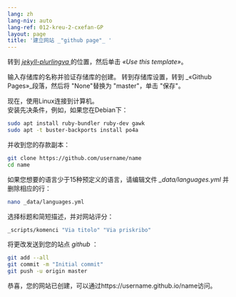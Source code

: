 ```yaml
---
lang: zh
lang-niv: auto
lang-ref: 012-kreu-2-cxefan-GP
layout: page
title: '建立网站 _"github page"_ '
---
```


转到 [ _jekyll-plurlingva_ ](https://github.com/jmichault/jekyll-plurlingva)的位置，然后单击 _«Use this template»_。

输入存储库的名称并验证存储库的创建。
转到存储库设置，转到 _«Github Pages»_段落，然后将 "None"替换为 "master"，单击 "保存"。

现在，使用Linux连接到计算机。  
安装先决条件，例如，如果您在Debian下：
```bash
sudo apt install ruby-bundler ruby-dev gawk
sudo apt -t buster-backports install po4a
```

并收到您的存款副本：
```bash
git clone https://github.com/username/name
cd name
```

如果您想要的语言少于15种预定义的语言，请编辑文件 _\_data/languages.yml_ 并删除相应的行：
```bash
nano _data/languages.yml
```

选择标题和简短描述，并对网站评分：
```bash
_scripts/komenci "Via titolo" "Via priskribo"
```

将更改发送到您的站点 _github_ ：
```bash
git add --all
git commit -m "Initial commit"
git push -u origin master
```

恭喜，您的网站已创建，可以通过https://username.github.io/name访问。

